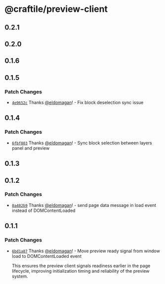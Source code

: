 # @craftile/preview-client

## 0.2.1

## 0.2.0

## 0.1.6

## 0.1.5

### Patch Changes

- [`4e9652c`](https://github.com/craftile/editor/commit/4e9652c57214b72e8f7b8519fac8aead14297a4c) Thanks [@eldomagan](https://github.com/eldomagan)! - Fix block deselection sync issue

## 0.1.4

### Patch Changes

- [`6fbf803`](https://github.com/craftile/editor/commit/6fbf803067b4bc7b6a56e9813fcb30b8ea7dc564) Thanks [@eldomagan](https://github.com/eldomagan)! - Sync block selection between layers panel and preview

## 0.1.3

## 0.1.2

### Patch Changes

- [`0a482b9`](https://github.com/craftile/editor/commit/0a482b9e3af559ead260d9d82d8752ed34eb8e25) Thanks [@eldomagan](https://github.com/eldomagan)! - send page data message in load event instead of DOMContentLoaded

## 0.1.1

### Patch Changes

- [`6bd1a87`](https://github.com/craftile/editor/commit/6bd1a87e50486464b177901ef7324380c750c4de) Thanks [@eldomagan](https://github.com/eldomagan)! - Move preview ready signal from window load to DOMContentLoaded event

  This ensures the preview client signals readiness earlier in the page lifecycle, improving initialization timing and reliability of the preview system.
